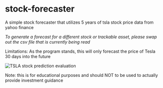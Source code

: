 # stock-forecaster
A simple stock forecaster that utilizes 5 years of tsla stock price data from yahoo finance

*To generate a forecast for a different stock or trackable asset, please swap out the csv file that is currently being read* 

Limitations: As the program stands, this will only forecast the price of Tesla 30 days into the future

![TSLA stock prediction evaluation](https://user-images.githubusercontent.com/19918353/218907982-b43f14d0-58a7-4072-b1ca-ccb2728efc86.png)

Note: this is for educational purposes and should NOT to be used to actually provide investment guidance 
